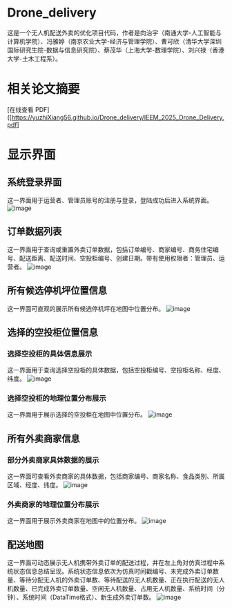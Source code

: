 # Drone_delivery
这是一个无人机配送外卖的优化项目代码，作者是向治宇（南通大学-人工智能与计算机学院）、冯雅婷（南京农业大学-经济与管理学院）、曹可欣（清华大学深圳国际研究生院-数据与信息研究院）、蔡茂华（上海大学-数理学院）、刘兴禄（香港大学-土木工程系）。

# 相关论文摘要
[在线查看 PDF]([https://yuzhiXiang56.github.io/Drone_delivery/IEEM_2025_Drone_Delivery.pdf]


# 显示界面
## 系统登录界面
这一界面用于运营者、管理员账号的注册与登录，登陆成功后进入系统界面。
![image](https://github.com/user-attachments/assets/8628b837-410a-4bc9-8afd-e7a75212926c)

## 订单数据列表
这一界面用于查询或重置外卖订单数据，包括订单编号、商家编号、商务住宅编号、配送距离、配送时间、空投柜编号、创建日期。带有使用权限者：管理员、运营者。
![image](https://github.com/user-attachments/assets/fde5c168-d0f9-41ec-8da1-83176a693ca0)

## 所有候选停机坪位置信息
这一界面可直观的展示所有候选停机坪在地图中位置分布。
![image](https://github.com/user-attachments/assets/0f64b624-3328-46bf-a618-a0fa381dd821)

## 选择的空投柜位置信息
### 选择空投柜的具体信息展示
这一界面用于查询选择空投柜的具体数据，包括空投柜编号、空投柜名称、经度、纬度。
![image](https://github.com/user-attachments/assets/3f947f51-d311-494f-badc-c7eaea874f54)
### 选择空投柜的地理位置分布展示
这一界面用于展示选择的空投柜在地图中位置分布。
![image](https://github.com/user-attachments/assets/9184844c-767b-479e-bd36-d59bbf9b6502)

## 所有外卖商家信息
### 部分外卖商家具体数据的展示
这一界面可查看外卖商家的具体数据，包括商家编号、商家名称、食品类别、所属区域、经度、纬度。
![image](https://github.com/user-attachments/assets/9d6394fc-3f05-4ef5-9e25-e86de3e12a5c)
### 外卖商家的地理位置分布展示
这一界面用于展示外卖商家在地图中的位置分布。
![image](https://github.com/user-attachments/assets/4bae7fb4-18e8-4e6a-aec9-f915fd9eee84)

## 配送地图
这一界面可动态展示无人机携带外卖订单的配送过程，并在左上角对仿真过程中系统状态信息总结呈现。系统状态信息依次为仿真时间戳编号、未完成外卖订单数量、等待分配无人机的外卖订单数、等待配送的无人机数量、正在执行配送的无人机数量、已完成外卖订单数量、空闲无人机数量、占用无人机数量、系统时间（分钟）、系统时间（DataTime格式）、新生成外卖订单数。
![image](https://github.com/user-attachments/assets/486d5ab4-1673-4579-9734-4b729f8ace1d)









